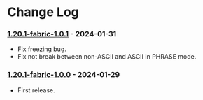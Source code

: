 # Change Log

### [1.20.1-fabric-1.0.1](https://github.com/KatatsumuriPan/BetterLineBreak/releases/tag/1.20.1-fabric-1.0.1) - 2024-01-31

- Fix freezing bug.
- Fix not break between non-ASCII and ASCII in PHRASE mode.

### [1.20.1-fabric-1.0.0](https://github.com/KatatsumuriPan/BetterLineBreak/releases/tag/1.20.1-fabric-1.0.0) - 2024-01-29

- First release.
